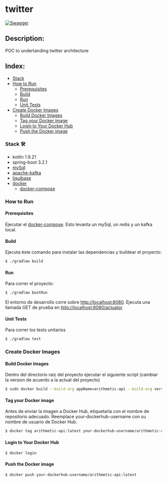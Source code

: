 # twitter
[![Swagger](https://img.shields.io/badge/Swagger-85EA2D?style=for-the-badge&logo=Swagger&logoColor=white)](https://localhost:8080/swagger-ui/index.html)

## Description:
POC to undertanding twitter architecture 

## Index:
- [Stack](#stack️)
- [How to Run](#how-to-run)
    - [Prerequisites](#prerequisites)
    - [Build](#build)
    - [Run](#run)
    - [Unit Tests](#unit-tests)
- [Create Docker Images](#create-docker-images)
    - [Build Docker Images](#build-docker-images)
    - [Tag your Docker image](#tag-your-docker-image)
    - [Login to Your Docker Hub](#login-to-your-docker-hub)
    - [Push the Docker image](#push-the-docker-image)

### Stack 🛠️
- kotlin 1.9.21
- spring-boot 3.2.1
- [mySql](https://www.mysql.com/)
- [apache-kafka](https://kafka.apache.org/)
- [liquibase](https://www.liquibase.org/)
- [docker](https://www.docker.com/)
    - [docker-compose](https://docs.docker.com/compose/)

### How to Run
#### Prerequisites

Ejecutar el [docker-compose](docker-compose.yml).
Esto levanta un mySql, un redis y un kafka local.

#### Build
Ejecuta éste comando para instalar las dependencias y buildear el proyecto:

  ```bash
  $ ./gradlew build
  ```


#### Run

Para correr el proyecto:

```bash
$ ./gradlew bootRun
```

El entorno de desarrollo corre sobre <http://localhost:8080>. Ejecuta una llamada GET de prueba en <http://localhost:8080/actuator>

#### Unit Tests

Para correr los tests unitarios
```bash
$ ./gradlew test
```

### Create Docker Images

#### Build Docker Images
Dentro del directorio raiz del
proyecto ejecutar el siguiente script (cambiar la version de acuerdo a la actual del proyecto)

```bash
$ sudo docker build --build-arg appName=arithmetic-api --build-arg version=1.0.0 --tag arithmetic-api .
```

#### Tag your Docker image
Antes de enviar la imagen a Docker Hub, etiquetarla con el nombre de repositorio adecuado. Reemplace
your-dockerhub-username con su nombre de usuario de Docker Hub.

```bash
$ docker tag arithmetic-api:latest your-dockerhub-username/arithmetic-api:latest
```

#### Login to Your Docker Hub

```bash
$ docker login
```

#### Push the Docker image

```bash
$ docker push your-dockerhub-username/arithmetic-api:latest
```
